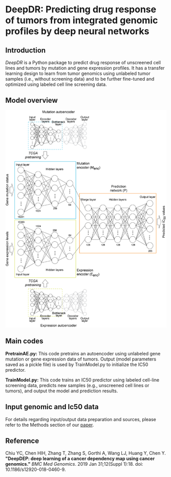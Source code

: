 # DeepDR: Predicting drug response of tumors from integrated genomic profiles by deep neural networks

## Introduction
*DeepDR* is a Python package to predict drug response of unscreened cell lines and tumors by mutation and gene expression profiles. It has a transfer learning design to learn from tumor genomics using unlabeled tumor samples (i.e., without screening data) and to be further fine-tuned and optimized using labeled cell line screening data.

## Model overview
<img align="center" src="./sketch/overview.png?raw=true" alt="drawing" width="600">

## Main codes
**PretrainAE.py:**
This code pretrains an autoencoder using unlabeled gene mutation or gene expression data of tumors. Output (model parameters saved as a pickle file) is used by TrainModel.py to initialize the IC50 predictor.

**TrainModel.py:**
This code trains an IC50 predictor using labeled cell-line screening data, predicts new samples (e.g., unscreened cell lines or tumors), and output the model and prediction results.

## Input genomic and Ic50 data
For details regarding input/output data preparation and sources, please refer to the Methods section of our [paper](https://bmcmedgenomics.biomedcentral.com/articles/10.1186/s12920-018-0460-9#Sec2).

## Reference
Chiu YC, Chen HIH, Zhang T, Zhang S, Gorthi A, Wang LJ, Huang Y, Chen Y.
**"DeepDEP: deep learning of a cancer dependency map using cancer genomics."**
*BMC Med Genomics*. 2019 Jan 31;12(Suppl 1):18. doi: 10.1186/s12920-018-0460-9.
